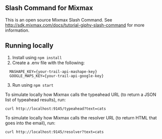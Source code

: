 ##  Slash Command for Mixmax

This is an open source Mixmax Slash Command. See <http://sdk.mixmax.com/docs/tutorial-giphy-slash-command> for more information.



## Running locally

1. Install using `npm install`
2. Create a .env file with the following:

```
  MASHAPE_KEY={your-trail-api-mashape-key}
  GOOGLE_MAPS_KEY={your-trail-api-google-key}
```

3. Run using `npm start`

To simulate locally how Mixmax calls the typeahead URL (to return a JSON list of typeahead results), run:

```
curl http://localhost:9145/typeahead?text=cats
```

To simulate locally how Mixmax calls the resolver URL (to return HTML that goes into the email), run:

```
curl http://localhost:9145/resolver?text=cats
```
